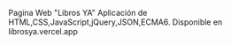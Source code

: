 Pagina Web "Libros YA"
Aplicación de HTML,CSS,JavaScript,jQuery,JSON,ECMA6.
Disponible en librosya.vercel.app
